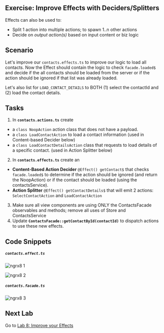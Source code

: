 
## Exercise: Improve Effects with Deciders/Splitters

Effects can also be used to:
  * Split 1 action into multiple actions; to spawn 1..n other actions
  * Decide on *output action(s)* based on input content or biz logic
  
## Scenario

Let's improve our `contacts.effects.ts` to improve our logic to load all contacts. Now the Effect should contain the logic to check `facade.loaded$` and decide if the all contacts should be loaded from the server or if the action should be ignored if that list was already loaded.

Let's also list for `LOAD_CONTACT_DETAILS` to BOTH (1) select the contactId and (2) load the contact details.
 

## Tasks

1. In **`contacts.actions.ts`** create 
  * a `class NoopAction` action class that does not have a payload.
  * a `class LoadContactAction` to load a contact information (used in Content-based Decider below)
  * a `class LoadContactDetailsAction` class that requests to load details of a specific contact. (used in Action Splitter below)
2. In **`contacts.effects.ts`** create an 
  * **Content-Based Action Decider** `@Effect() getContact$` that checks `facade.loaded$` to determine if the action should be ignored (and return the NoopAction) or if the contact should be loaded (using the contactsService).
  * **Action Splitter** `@Effect() getContactDetails$` that will emit 2 actions: `SelectContactAction` and `LoadContactAction` 
3. Make sure all view components are using ONLY the ContactsFacade observables and methods; remove all uses of Store and ContactsService
4. Update **`ContactsFacade::getContactById(contactId)`** to dispatch actions to use these new effects.

## Code Snippets

##### `contacts.effect.ts`

![ngrx8 1](https://user-images.githubusercontent.com/210413/47187879-44ef0080-d392-11e8-9785-20f3a7ff732b.jpg)

![ngrx8 2](https://user-images.githubusercontent.com/210413/47187878-44566a00-d392-11e8-9c9d-b1dd41ab7204.jpg)

##### `contacts.facade.ts`

![ngrx8 3](https://user-images.githubusercontent.com/210413/47188227-b7acab80-d393-11e8-9b21-9e578ed13a03.jpg)


## Next Lab

Go to [Lab 8: Improve your Effects](step-9-use-ngrx-entity.md)
